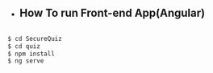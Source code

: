 

- ## How To run Front-end App(Angular)

```javascript

$ cd SecureQuiz
$ cd quiz
$ npm install
$ ng serve 
```
